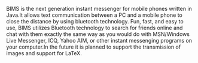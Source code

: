 BIMS is the next generation instant messenger for mobile phones written in Java.It allows text communication between a PC and a mobile phone to close the distance by using bluetooth technology. Fun, fast, and easy to use, BIMS utilizes Bluetooth technology to search for friends online and chat with them exactly the same way as you would do with MSN/Windows Live Messenger, ICQ, Yahoo AIM, or other instant messenging programs on your computer.In the future it is planned to support the transmission of images and support for LaTeX.